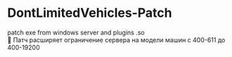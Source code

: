 # DontLimitedVehicles-Patch
patch exe from windows server
and plugins .so  
🔖 Патч расширяет ограничение сервера на модели машин с 400-611 до 400-19200
